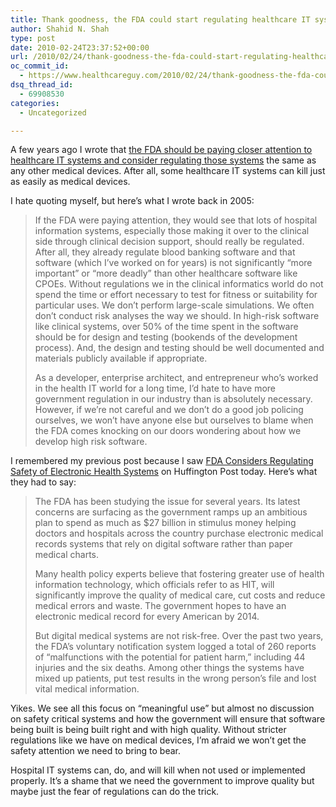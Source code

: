 ```yaml
---
title: Thank goodness, the FDA could start regulating healthcare IT systems
author: Shahid N. Shah
type: post
date: 2010-02-24T23:37:52+00:00
url: /2010/02/24/thank-goodness-the-fda-could-start-regulating-healthcare-it-systems/
oc_commit_id:
  - https://www.healthcareguy.com/2010/02/24/thank-goodness-the-fda-could-start-regulating-healthcare-it-systems/1478770551
dsq_thread_id:
  - 69908530
categories:
  - Uncategorized

---
```

A few years ago I wrote that [the FDA should be paying closer attention to healthcare IT systems and consider regulating those systems][1] the same as any other medical devices. After all, some healthcare IT systems can kill just as easily as medical devices.

I hate quoting myself, but here&#8217;s what I wrote back in 2005:

> If the FDA were paying attention, they would see that lots of hospital information systems, especially those making it over to the clinical side through clinical decision support, should really be regulated. After all, they already regulate blood banking software and that software (which I’ve worked on for years) is not significantly “more important” or “more deadly” than other healthcare software like CPOEs. Without regulations we in the clinical informatics world do not spend the time or effort necessary to test for fitness or suitability for particular uses. We don’t perform large-scale simulations. We often don’t conduct risk analyses the way we should. In high-risk software like clinical systems, over 50% of the time spent in the software should be for design and testing (bookends of the development process). And, the design and testing should be well documented and materials publicly available if appropriate.
> 
> As a developer, enterprise architect, and entrepreneur who’s worked in the health IT world for a long time, I’d hate to have more government regulation in our industry than is absolutely necessary. However, if we’re not careful and we don’t do a good job policing ourselves, we won’t have anyone else but ourselves to blame when the FDA comes knocking on our doors wondering about how we develop high risk software. 

I remembered my previous post because I saw [FDA Considers Regulating Safety of Electronic Health Systems][2] on Huffington Post today. Here&#8217;s what they had to say:

> The FDA has been studying the issue for several years. Its latest concerns are surfacing as the government ramps up an ambitious plan to spend as much as $27 billion in stimulus money helping doctors and hospitals across the country purchase electronic medical records systems that rely on digital software rather than paper medical charts. 
> 
> Many health policy experts believe that fostering greater use of health information technology, which officials refer to as HIT, will significantly improve the quality of medical care, cut costs and reduce medical errors and waste. The government hopes to have an electronic medical record for every American by 2014. 
> 
> But digital medical systems are not risk-free. Over the past two years, the FDA’s voluntary notification system logged a total of 260 reports of “malfunctions with the potential for patient harm,” including 44 injuries and the six deaths. Among other things the systems have mixed up patients, put test results in the wrong person’s file and lost vital medical information. 

Yikes. We see all this focus on &#8220;meaningful use&#8221; but almost no discussion on safety critical systems and how the government will ensure that software being built is being built right and with high quality. Without stricter regulations like we have on medical devices, I&#8217;m afraid we won&#8217;t get the safety attention we need to bring to bear. 

Hospital IT systems can, do, and will kill when not used or implemented properly. It&#8217;s a shame that we need the government to improve quality but maybe just the fear of regulations can do the trick.

 [1]: https://www.healthcareguy.com/2005/12/11/impact-of-cerners-cpoe-study-about-increased-mortality-will-likely-be-more-regulation/#disqus_thread
 [2]: http://huffpostfund.org/stories/2010/02/fda-considers-regulating-safety-electronic-health-systems